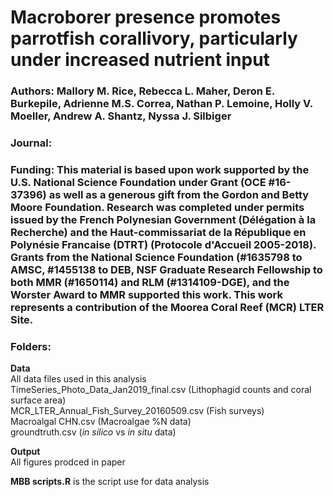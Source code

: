 # Macroborer presence promotes parrotfish corallivory, particularly under increased nutrient input

### Authors: Mallory M. Rice, Rebecca L. Maher, Deron E. Burkepile, Adrienne M.S. Correa, Nathan P. Lemoine, Holly V. Moeller, Andrew A. Shantz, Nyssa J. Silbiger

### Journal:

### Funding: This material is based upon work supported by the U.S. National Science Foundation under Grant (OCE #16-37396) as well as a generous gift from the Gordon and Betty Moore Foundation. Research was completed under permits issued by the French Polynesian Government (Délégation à la Recherche) and the Haut-commissariat de la République en Polynésie Francaise (DTRT) (Protocole d'Accueil 2005-2018). Grants from the National Science Foundation (#1635798 to AMSC, #1455138 to DEB, NSF Graduate Research Fellowship to both MMR (#1650114) and RLM (#1314109-DGE), and the Worster Award to MMR supported this work. This work represents a contribution of the Moorea Coral Reef (MCR) LTER Site. 

### Folders:

**Data**\
All data files used in this analysis\
TimeSeries_Photo_Data_Jan2019_final.csv (Lithophagid counts and coral surface area)\
MCR_LTER_Annual_Fish_Survey_20160509.csv (Fish surveys)\
Macroalgal CHN.csv (Macroalgae %N data)\
groundtruth.csv (*in silico* vs *in situ* data)

**Output**\
All figures prodced in paper

**MBB scripts.R** is the script use for data analysis
